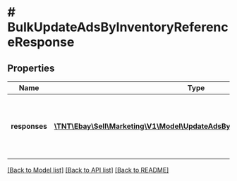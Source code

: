 # # BulkUpdateAdsByInventoryReferenceResponse

## Properties

Name | Type | Description | Notes
------------ | ------------- | ------------- | -------------
**responses** | [**\TNT\Ebay\Sell\Marketing\V1\Model\UpdateAdsByInventoryReferenceResponse[]**](UpdateAdsByInventoryReferenceResponse.md) | A list of inventory references that were processed from the request. | [optional]

[[Back to Model list]](../../README.md#models) [[Back to API list]](../../README.md#endpoints) [[Back to README]](../../README.md)
